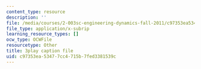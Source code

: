 ```yaml
---
content_type: resource
description: ''
file: /media/courses/2-003sc-engineering-dynamics-fall-2011/c97353ea53477cc4715b7fed3381539c_ZNVvYg1FOPk.srt
file_type: application/x-subrip
learning_resource_types: []
ocw_type: OCWFile
resourcetype: Other
title: 3play caption file
uid: c97353ea-5347-7cc4-715b-7fed3381539c
---
```

